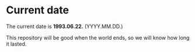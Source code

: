 # Current date

The current date is **1993.06.22.** (YYYY.MM.DD.)

This repository will be good when the world ends, so we will know how long it lasted.